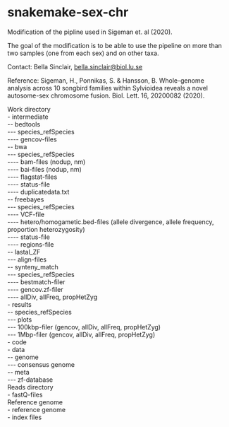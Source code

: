 # snakemake-sex-chr

Modification of the pipline used in Sigeman et. al (2020). 

The goal of the modification is to be able to use the pipeline on more than two samples (one from each sex) and on other taxa.

Contact: Bella Sinclair, bella.sinclair@biol.lu.se

Reference:
Sigeman, H., Ponnikas, S. & Hansson, B. Whole-genome analysis across 10 songbird families within Sylvioidea reveals a novel autosome-sex chromosome fusion. Biol. Lett. 16, 20200082 (2020).



Work directory  
	- intermediate  
		-- bedtools  
			--- species_refSpecies  
				---- gencov-files  
		-- bwa  
			--- species_refSpecies  
				---- bam-files (nodup, nm)  
				---- bai-files (nodup, nm)  
				---- flagstat-files  
				---- status-file  
				---- duplicatedata.txt  
		-- freebayes  
			--- species_refSpecies  
				---- VCF-file  
				---- hetero/homogametic.bed-files (allele divergence, allele frequency, proportion heterozygosity)  
				---- status-file  
				---- regions-file  
		-- lastal_ZF  
			--- align-files  
		-- synteny_match  
			--- species_refSpecies  
				---- bestmatch-filer  
				---- gencov.zf-filer  
				---- allDiv, allFreq, propHetZyg  
	- results  
		-- species_refSpecies  
			--- plots  
			--- 100kbp-filer (gencov, allDiv, allFreq, propHetZyg)  
			--- 1Mbp-filer (gencov, allDiv, allFreq, propHetZyg)  
	- code  
	- data  
		-- genome  
			--- consensus genome  
		-- meta  
			--- zf-database  
Reads directory  
	- fastQ-files  
Reference genome  
	- reference genome  
	- index files  

